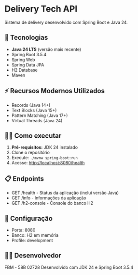 # Delivery Tech API

Sistema de delivery desenvolvido com Spring Boot e Java 24.

## 🚀 Tecnologias

- **Java 24 LTS** (versão mais recente)
- Spring Boot 3.5.4
- Spring Web
- Spring Data JPA
- H2 Database
- Maven

## ⚡ Recursos Modernos Utilizados

- Records (Java 14+)
- Text Blocks (Java 15+)
- Pattern Matching (Java 17+)
- Virtual Threads (Java 24)

## 🏃‍♂️ Como executar

1. **Pré-requisitos:** JDK 24 instalado
2. Clone o repositório
3. Execute: `./mvnw spring-boot:run`
4. Acesse: <http://localhost:8080/health>

## 📋 Endpoints

- GET /health - Status da aplicação (inclui versão Java)
- GET /info - Informações da aplicação
- GET /h2-console - Console do banco H2

## 🔧 Configuração

- Porta: 8080
- Banco: H2 em memória
- Profile: development

## 👨‍💻 Desenvolvedor

FBM - 58B 02728
Desenvolvido com JDK 24 e Spring Boot 3.5.4
